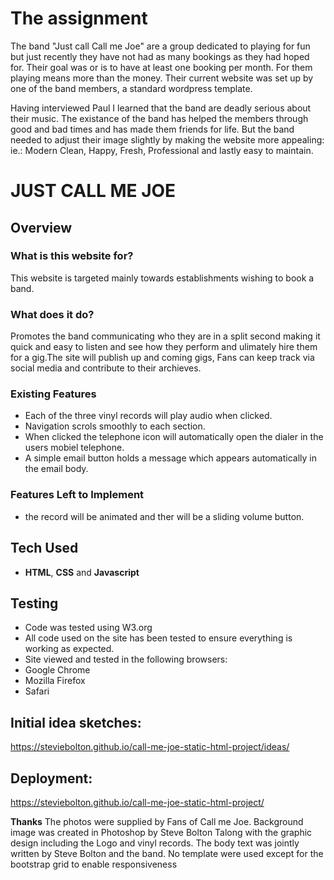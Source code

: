 
# The assignment 
The band "Just call Call me Joe" are a group dedicated to playing for fun but just recently they have not had as many bookings as they had hoped for. Their goal was or is to have at least one booking per month. For them playing means more than the money. Their current website was set up by one of the band members, a standard wordpress template.

Having interviewed Paul I learned that the band are deadly serious about their music. 
The existance of the band has helped the members through good and bad times and has made them friends for life.
But the band needed to adjust their image slightly by making the website more appealing: ie.: 
Modern Clean, Happy, Fresh, Professional and lastly easy to maintain.


# JUST CALL ME JOE 
 
## Overview
 
### What is this website for?
 
This website is targeted mainly towards establishments wishing to book a band.
 
### What does it do?
 Promotes the band communicating who they are in a split second making it quick and easy to listen and
 see how they perform and ulimately hire them for a gig.The site will publish up and coming gigs,
 Fans can keep track via social media and contribute to their archieves.
 
### Existing Features
  - Each of the three vinyl records will play audio when clicked.
  - Navigation scrols smoothly to each section.
  - When clicked the telephone icon will automatically open the dialer in the users mobiel telephone.
  - A simple email button holds a message which appears automatically in the email body.

### Features Left to Implement
  - the record will be animated and ther will be a sliding volume button.

## Tech Used
 - **HTML**, **CSS** and **Javascript**

## Testing
 - Code was tested using W3.org
 - All code used on the site has been tested to ensure everything is working as expected.
 - Site viewed and tested in the following browsers:
 - Google Chrome
 - Mozilla Firefox
 - Safari

## Initial idea sketches:
https://steviebolton.github.io/call-me-joe-static-html-project/ideas/

## Deployment:
https://steviebolton.github.io/call-me-joe-static-html-project/

**Thanks**
The photos were supplied by Fans of Call me Joe. 
Background image was created in Photoshop by Steve Bolton
Talong with the graphic design including the Logo and vinyl records.
The body text was jointly written by Steve Bolton and the band.
No template were used except for the bootstrap grid to enable responsiveness
